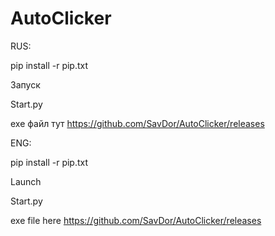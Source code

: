 # AutoClicker
RUS:

pip install -r pip.txt

Запуск

Start.py

exe файл тут https://github.com/SavDor/AutoClicker/releases

ENG:

pip install -r pip.txt

Launch

Start.py

exe file here https://github.com/SavDor/AutoClicker/releases
